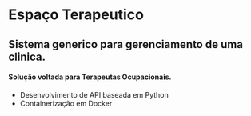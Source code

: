 # Espaço Terapeutico
## Sistema generico para gerenciamento de uma clinica. 
#### Solução voltada para Terapeutas Ocupacionais.

- Desenvolvimento de API baseada em Python
- Containerização em Docker
